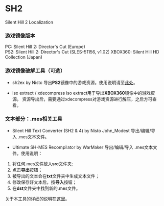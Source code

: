 # SH2
Silent Hill 2 Localization



### 游戏镜像版本

PC: Silent Hill 2: Director's Cut (Europe)<br />
PS2: Silent Hill 2: Director's Cut (SLES-51156, v1.02)
XBOX360: Silent Hill HD Collection (Japan)


### 游戏镜像破解工具（可选）

 * sh2ex by Nisto
 导出**PS2**镜像中的游戏资源。使用说明请至[此处](https://github.com/Nisto/sh2ex)。
 
 * iso extract / xdecompress
 iso extract用于导出**XBOX360**镜像中的游戏资源。
 资源导出后，需要通过xdecompress对游戏资源进行解压，之后方可查看。
 
 
### 文本部分：.mes相关工具

 * Silent Hill Text Converter (SH2 & 4) by Nisto John_Modest
 导出/编辑/导入 .mes文本文件。
 
 * Ultimate SH-MES Recompilator by WarMaker
 导出/编辑/导入 .mes文本文件。使用说明：
 1. 将任何.mes文件放入**src**文件夹;
 2. 点击**导出**按钮；
 3. 被导出的文本会在**txt**文件夹中生成文本文件；
 4. 修改保存好文本后，按**导入**按钮；
 5. 在**dst**文件夹中找到新的.mes文件。
 
 关于本工具的详细的说明在[这里](http://hometown.sh/forum/viewtopic.php?f=2&t=7996)。
